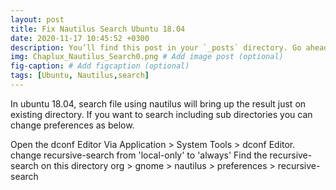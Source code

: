```yaml
---
layout: post
title: Fix Nautilus Search Ubuntu 18.04
date: 2020-11-17 10:45:52 +0300
description: You’ll find this post in your `_posts` directory. Go ahead and edit it and re-build the site to see your changes.
img: Chaplux_Nautilus_Search0.png # Add image post (optional)
fig-caption: # Add figcaption (optional)
tags: [Ubuntu, Nautilus,search]
---
```

In ubuntu 18.04, search file using nautilus will bring up the result just on existing directory. If you want to search including sub directories you can change preferences as below.

Open the dconf Editor Via Application > System Tools > dconf Editor.
change recursive-search from 'local-only' to 'always'
Find the recursive-search on this directory org > gnome > nautilus > preferences > recursive-search
